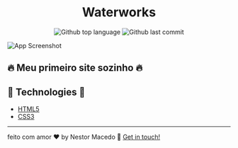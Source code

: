 <h1 align="center">Waterworks</h1>

<p align="center">
  <img alt="Github top language" src="https://img.shields.io/github/languages/top/nestonzin/primeiro-site-sozinho" />
  <img alt="Github last commit" src="https://img.shields.io/github/last-commit/nestonzin/primeiro-site-sozinho" />
</p>

![App Screenshot](https://media.discordapp.net/attachments/948721567309922377/958193694190755870/unknown.png)


## 🔥 Meu primeiro site sozinho 🔥

## 🚀 Technologies 🚀

- [HTML5](https://nextjs.org/)
- [CSS3](https://styled-components.com/)

---

feito com amor ♥ by Nestor Macedo 👋 [Get in touch!](https://www.linkedin.com/in/nestormacedo28/)